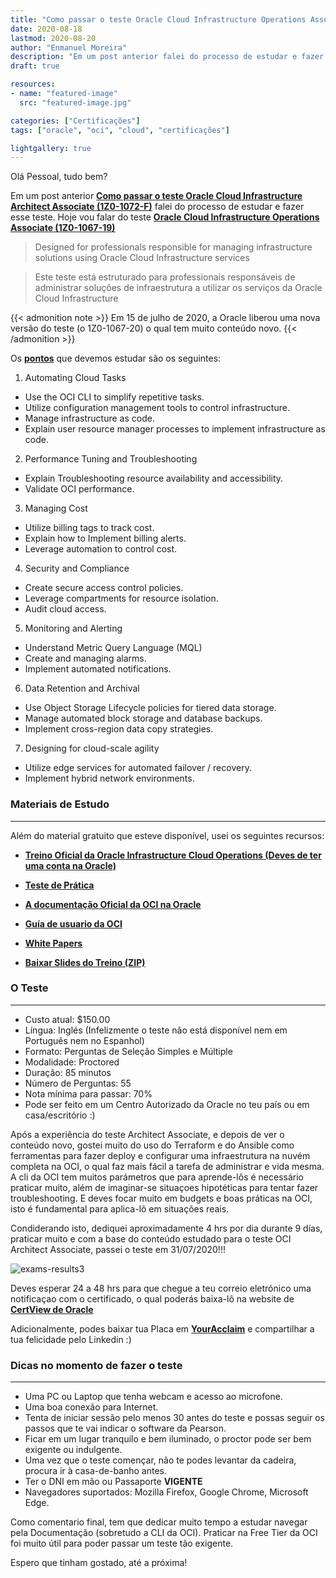 ```yaml
---
title: "Como passar o teste Oracle Cloud Infrastructure Operations Associate (1Z0-1067-19)"
date: 2020-08-18
lastmod: 2020-08-20
author: "Enmanuel Moreira"
description: "Em um post anterior falei do processo de estudar e fazer aquele teste. Hoje vou falar do teste Oracle Cloud Infrastructure Architect Associate (1Z0-1072-F)"
draft: true

resources:
- name: "featured-image"
  src: "featured-image.jpg"

categories: ["Certificações"]
tags: ["oracle", "oci", "cloud", "certificações"]

lightgallery: true
---
```


<!--more-->

Olá Pessoal, tudo bem?

Em um post anterior **[Como passar o teste Oracle Cloud Infrastructure Architect Associate (1Z0-1072-F)](https://itsimplenow.com/como-pasar-examen-oracle-cloud-infrastructure-architect-associate)** falei do processo de estudar e fazer esse teste. Hoje vou falar do teste **[Oracle Cloud Infrastructure Operations Associate (1Z0-1067-19)](https://www.oracle.com/cloud/iaas/training/operations.html)**

> Designed for professionals responsible for managing infrastructure solutions using Oracle Cloud Infrastructure services

> Este teste está estruturado para professionais responsáveis de administrar soluções de infraestrutura a utilizar os serviços da Oracle Cloud Infrastructure

{{< admonition note >}}
Em 15 de julho de 2020, a Oracle liberou uma nova versão do teste (o 1Z0-1067-20) o qual tem muito conteúdo novo.
{{< /admonition >}}

Os **[pontos](https://www.oracle.com/a/ocom/docs/oci-operations-associate-certification-2020-study-guide.pdf)** que devemos estudar são os seguintes:

1. Automating Cloud Tasks

* Use the OCI CLI to simplify repetitive tasks.
* Utilize configuration management tools to control infrastructure.
* Manage infrastructure as code.
* Explain user resource manager processes to implement infrastructure as code.

2. Performance Tuning and Troubleshooting

* Explain Troubleshooting resource availability and accessibility.
* Validate OCI performance.

3. Managing Cost

* Utilize billing tags to track cost.
* Explain how to Implement billing alerts.
* Leverage automation to control cost.

4. Security and Compliance

* Create secure access control policies.
* Leverage compartments for resource isolation.
* Audit cloud access.

5. Monitoring and Alerting

* Understand Metric Query Language (MQL)
* Create and managing alarms.
* Implement automated notifications.

6. Data Retention and Archival

* Use Object Storage Lifecycle policies for tiered data storage.
* Manage automated block storage and database backups.
* Implement cross-region data copy strategies.

7. Designing for cloud-scale agility

* Utilize edge services for automated failover / recovery.
* Implement hybrid network environments.

### Materiais de Estudo

***

Além do material gratuito que esteve disponível, usei os seguintes recursos:  

- **[Treino Oficial da Oracle Infrastructure Cloud Operations (Deves de ter uma conta na Oracle)](https://learn.oracle.com/ols/learning-path/managing-cloud-operations/35644/60972?xd_co_f=Mjc2NzJkMTExYzlhODQyNTcxZTE1NzkyNTAyNzgzMjQ=)**

- **[Teste de Prática](http://oukc.oracle.com/public/redir.html?type=player&offid=2481913383)**

- **[A documentação Oficial da OCI na Oracle](https://docs.cloud.oracle.com/pt-br/iaas/Content/home.htm)**  

- **[Guía de usuario da OCI](https://docs.cloud.oracle.com/en-us/iaas/pdf/ug/OCI_User_Guide.pdf)**  

- **[White Papers](https://docs.cloud.oracle.com/iaas/Content/General/Reference/aqswhitepapers.htm)**  

- **[Baixar Slides do Treino (ZIP)](https://download.oracle.com/ocomdocs/global/OCI-Operations-Associate-Cert-Content.zip)**  

### O Teste

***

- Custo atual: $150.00  
- Língua: Inglés (Infelizmente o teste não está disponível nem em Português nem no Espanhol)  
- Formato: Perguntas de Seleção Simples e Múltiple  
- Modalidade: Proctored  
- Duração: 85 minutos  
- Número de Perguntas: 55  
- Nota mínima para passar: 70%  
- Pode ser feito em um Centro Autorizado da Oracle no teu país ou em casa/escritório :)  

Após a experiência do teste Architect Associate, e depois de ver o conteúdo novo, gostei muito do uso do Terraform e do Ansible como ferramentas para fazer deploy e configurar uma infraestrutura na nuvém completa na OCI, o qual faz mais fácil a tarefa de administrar e vida mesma. A cli da OCI tem muitos parámetros que para aprende-lôs é necessário praticar muito, além de imaginar-se situaçoes hipotéticas para tentar fazer troubleshooting. E deves focar muito em budgets e boas práticas na OCI, isto é fundamental para aplica-lô em situações reais.  

Condiderando isto, dediquei aproximadamente 4 hrs por dia durante 9 días, praticar muito e com a base do conteúdo estudado para o teste OCI Architect Associate, passei o teste em 31/07/2020!!!

![exams-results3](/images/oci-cloud-operations/exam-score-report-1.png "Exam Score 31/07/2020")

Deves esperar 24 a 48 hrs para que chegue a teu correio eletrónico uma notificaçao com o certificado, o qual poderás baixa-lô na website de **[CertView de Oracle](https://certview.oracle.com/)**  

Adicionalmente, podes baixar tua Placa em **[YourAcclaim](https://www.youracclaim.com/)** e compartilhar a tua felicidade pelo Linkedin :)  

### Dicas no momento de fazer o teste

***

- Uma PC ou Laptop que tenha webcam e acesso ao microfone.  
- Uma boa conexão para Internet.  
- Tenta de iniciar sessão pelo menos 30 antes do teste e possas seguir os passos que te vai indicar o software da Pearson.  
- Ficar em um lugar tranquilo e bem iluminado, o proctor pode ser bem exigente ou indulgente.  
- Uma vez que o teste començar, não te podes levantar da cadeira, procura ir à casa-de-banho antes.  
- Ter o DNI em mão ou Passaporte **VIGENTE**  
- Navegadores suportados: Mozilla Firefox, Google Chrome, Microsoft Edge.  

Como comentario final, tem que dedicar muito tempo a estudar navegar pela Documentação (sobretudo a CLI da OCI). Praticar na Free Tier da OCI foi muito útil para poder passar um teste tão exigente.  

Espero que tinham gostado, até a próxima!
